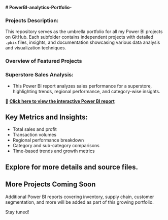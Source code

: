 **# PowerBI-analytics-Portfolio-**

### Projects Description:
This repository serves as the umbrella portfolio for all my Power BI projects on GitHub. Each subfolder contains independent projects with detailed `.pbix` files, insights, and documentation showcasing various data analysis and visualization techniques.

### Overview of Featured Projects

### Superstore Sales Analysis: 
- This Power BI report analyzes sales performance for a superstore, highlighting trends, regional performance, and category-wise insights.

🔗 [**Click here to view the interactive Power BI report**](https://app.powerbi.com/view?r=eyJrIjoiMTRmNDkyNjUtMGJhMC00NmVjLWIzMTItODg1Mzk3NTllOTBjIiwidCI6Ijc5MmI5MDIwLTk3NmItNDA2Yy05N2ZmLTM0NTE4NzA0MTdjNyJ9)

## Key Metrics and Insights:
- Total sales and profit
- Transaction volumes
- Regional performance breakdown
- Category and sub-category comparisons
- Time-based trends and growth metrics


Explore for more details and source files.
---
## More Projects Coming Soon
Additional Power BI reports covering inventory, supply chain, customer segmentation, and more will be added as part of this growing portfolio.

Stay tuned!



